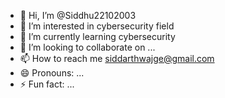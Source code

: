 - 👋 Hi, I’m @Siddhu22102003
- 👀 I’m interested in cybersecurity field
- 🌱 I’m currently learning cybersecurity 
- 💞️ I’m looking to collaborate on ...
- 📫 How to reach me siddarthwajge@gmail.com
- 😄 Pronouns: ...
- ⚡ Fun fact: ...

<!---
Siddhu22102003/Siddhu22102003 is a ✨ special ✨ repository because its `README.md` (this file) appears on your GitHub profile.
You can click the Preview link to take a look at your changes.
--->
